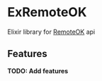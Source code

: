 # ExRemoteOK
Elixir library for [RemoteOK](https://remoteok.io/) api

## Features
**TODO: Add features**
